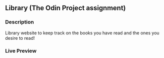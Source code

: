 ## Library (The Odin Project assignment)

### Description
Library website to keep track on the books you have read and the ones you desire to read!

### Live Preview